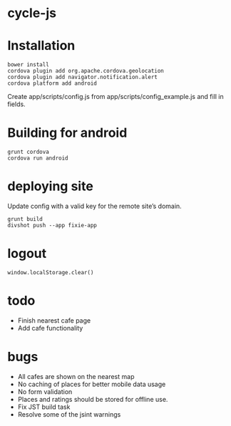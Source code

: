 cycle-js
========

# Installation

    bower install
    cordova plugin add org.apache.cordova.geolocation
    cordova plugin add navigator.notification.alert
    cordova platform add android

Create app/scripts/config.js from app/scripts/config_example.js and fill in fields.

# Building for android

    grunt cordova
    cordova run android

# deploying site


Update config with a valid key for the remote site’s domain.

    grunt build
    divshot push --app fixie-app


# logout

    window.localStorage.clear()

# todo

* Finish nearest cafe page
* Add cafe functionality

# bugs

* All cafes are shown on the nearest map
* No caching of places for better mobile data usage
* No form validation
* Places and ratings should be stored for offline use.
* Fix JST build task
* Resolve some of the jsint warnings
